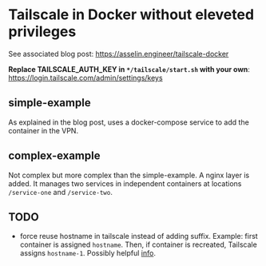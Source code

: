 # Tailscale in Docker without eleveted privileges

See associated blog post: https://asselin.engineer/tailscale-docker

**Replace TAILSCALE_AUTH_KEY in `*/tailscale/start.sh` with your own**: https://login.tailscale.com/admin/settings/keys

## simple-example

As explained in the blog post, uses a docker-compose service to add the container in the VPN.

## complex-example

Not complex but more complex than the simple-example.
A nginx layer is added. It manages two services in independent containers at locations `/service-one` and `/service-two`.

## TODO

- force reuse hostname in tailscale instead of adding suffix. Example: first container is assigned `hostname`. Then, if container is recreated, Tailscale assigns `hostname-1`. Possibly helpful [info](https://tailscale.com/kb/1111/ephemeral-nodes/#can-i-create-an-ephemeral-node-without-an-auth-key).
